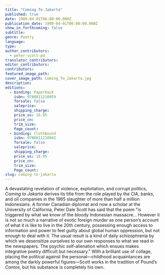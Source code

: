 ```yaml
---
title: "Coming To Jakarta"
published: true
date: 1989-04-01T06:00:00.000Z
publication_date: 1989-04-01T06:00:00.000Z
show_in_forthcoming: false
subtitle:
genre: Poetry
language:
type:
author_contributors:
  - peter-scott-pd
translator_contributors:
editor_contributors:
contributors:
featured_image_path:
cover_image_path: Coming_To_Jakarta.jpg
description:
editions:
  - binding: Paperback
    isbn: 9780811210959
    forsale: false
    saleprice:
    shipping_charge:
    price_us: 16.95
    price_cn:
    trim_size:
    Page_count:
  - binding: Clothbound
    isbn: 9780811210942
    forsale: false
    saleprice:
    shipping_charge:
    price_us: 16.95
    price_cn:
    trim_size:
    Page_count:
slug: coming-to-jakarta
---
```


A devastating revelation of violence, exploitation, and corrupt politics, _Coming to Jakarta_ derives its title from the role played by the CIA, banks, and oil companies in the 1965 slaughter of more than half a million Indonesians. A former Canadian diplomat and now a scholar at the University of California, Peter Dale Scott has said that the poem "is triggered by what we know of the bloody Indonesian massacre… However it is not so much a narrative of exotic foreign murder as one person’s account of what it is like to live in the 20th century, possessing enough access to information and power to feel guilty about global human oppression, but not enough to deal with it. The usual result is a kind of daily schizophrenia by which we desensitize ourselves to our own responses to what we read in the newspapers. The psychic self-alienation which ensues makes integrative poetry difficult but necessary." With a brilliant use of collage, placing the political against the personal––childhood acquaintances are among the darkly powerful figures––Scott works in the tradition of Pound’s _Cantos_, but his substance is completely his own.

